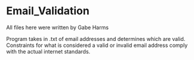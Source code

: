 Email_Validation
================

All files here were written by Gabe Harms

Program takes in .txt of email addresses and determines which are valid. Constraints for what is considered a valid
or invalid email address comply with the actual internet standards.
